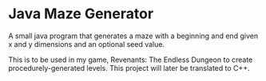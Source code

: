 # Java Maze Generator

A small java program that generates a maze with a beginning and end given x and y dimensions and an
optional seed value.

This is to be used in my game, Revenants: The Endless Dungeon to create procedurely-generated levels.
This project will later be translated to C++.
